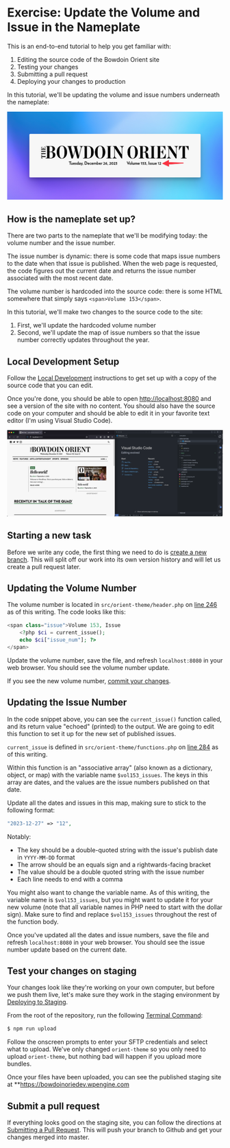 # Exercise: Update the Volume and Issue in the Nameplate

This is an end-to-end tutorial to help you get familiar with:

1. Editing the source code of the Bowdoin Orient site
2. Testing your changes
3. Submitting a pull request
4. Deploying your changes to production

In this tutorial, we'll be updating the volume and issue numbers underneath the nameplate:

![](images/Screenshot%202023-12-26T19.55.30.png)

## How is the nameplate set up?

There are two parts to the nameplate that we'll be modifying today: the volume number and the issue number.

The issue number is dynamic: there is some code that maps issue numbers to the date when that issue is published. When the web page is requested, the code figures out the current date and returns the issue number associated with the most recent date.

The volume number is hardcoded into the source code: there is some HTML somewhere that simply says `<span>Volume 153</span>`.

In this tutorial, we'll make two changes to the source code to the site:

1. First, we'll update the hardcoded volume number
2. Second, we'll update the map of issue numbers so that the issue number correctly updates throughout the year.

## Local Development Setup

Follow the [Local Development](Local%20Development.md) instructions to get set up with a copy of the source code that you can edit. 

Once you're done, you should be able to open <http://localhost:8080> and see a version of the site with no content. You should also have the source code on your computer and should be able to edit it in your favorite text editor (I'm using Visual Studio Code).

![](images/Screenshot%202023-12-27T15.20.39.png)
## Starting a new task

Before we write any code, the first thing we need to do is [create a new branch](https://docs.github.com/en/get-started/quickstart/hello-world#creating-a-branch). This will split off our work into its own version history and will let us create a pull request later.
## Updating the Volume Number

The volume number is located in `src/orient-theme/header.php` on [line 246](https://github.com/BowdoinOrient/bowpress/blob/master/src/orient-theme/header.php#L246) as of this writing. The code looks like this:

```php
<span class="issue">Volume 153, Issue
	<?php $ci = current_issue();
	echo $ci["issue_num"]; ?>
</span>
```

Update the volume number, save the file, and refresh `localhost:8080` in your web browser. You should see the volume number update.

If you see the new volume number, [commit your changes](https://docs.github.com/en/get-started/quickstart/hello-world#making-and-committing-changes).

## Updating the Issue Number

In the code snippet above, you can see the `current_issue()` function called, and its return value "echoed" (printed) to the output. We are going to edit this function to set it up for the new set of published issues.

`current_issue` is defined in `src/orient-theme/functions.php` on [line 284](https://github.com/BowdoinOrient/bowpress/blob/master/src/orient-theme/functions.php#L284) as of this writing.

Within this function is an "associative array" (also known as a dictionary, object, or map) with the variable name `$vol153_issues`. The keys in this array are dates, and the values are the issue numbers published on that date.

Update all the dates and issues in this map, making sure to stick to the following format:

```php
"2023-12-27" => "12",
```

Notably:

* The key should be a double-quoted string with the issue's publish date in `YYYY-MM-DD` format
* The arrow should be an equals sign and a rightwards-facing bracket
* The value should be a double quoted string with the issue number
* Each line needs to end with a comma

You might also want to change the variable name. As of this writing, the variable name is `$vol153_issues`, but you might want to update it for your new volume (note that all variable names in PHP need to start with the dollar sign). Make sure to find and replace `$vol153_issues` throughout the rest of the function body.

Once you've updated all the dates and issue numbers, save the file and refresh `localhost:8080` in your web browser. You should see the issue number update based on the current date.

## Test your changes on staging

Your changes look like they're working on your own computer, but before we push them live, let's make sure they work in the staging environment by [Deploying to Staging](Deploying%20to%20Staging.md).

From the root of the repository, run the following [Terminal Command](Terminal%20Command.md):

```sh
$ npm run upload
```

Follow the onscreen prompts to enter your SFTP credentials and select what to upload. We've only changed `orient-theme` so you only need to upload `orient-theme`, but nothing bad will happen if you upload more bundles.

Once your files have been uploaded, you can see the published staging site at **<https://bowdoinoriedev.wpengine.com>

## Submit a pull request

If everything looks good on the staging site, you can follow the directions at [Submitting a Pull Request](Submitting%20a%20Pull%20Request.md). This will push your branch to Github and get your changes merged into master.